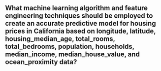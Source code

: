 ## What machine learning algorithm and feature engineering techniques should be employed to create an accurate predictive model for housing prices in California based on longitude, latitude, housing_median_age, total_rooms, total_bedrooms, population, households, median_income, median_house_value, and ocean_proximity data?